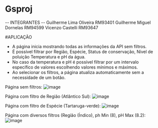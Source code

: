 # Gsproj

-- INTEGRANTES -- 
Guilherme Lima Oliveira RM93401
Guilherme Miguel Dornelas RM94599
Vicenzo Castelli RM93647

#APLICAÇÃO 
- A página inicia mostrando todas as informações da API sem filtros.
- É possível filtrar por Região, Espécie, Status de conservação, Nível de poluição Temperatura e pH da água.
- No caso da temperatura e pH é possível filtrar por um intervalo específico de valores escolhendo valores mínimos e máximos.
- Ao selecionar os filtros, a página atualiza automaticamente sem a necessidade de um botão.

Página sem filtros:
![image](https://github.com/gLima02/gs-microservices/assets/131389850/ca4c7bdc-49f4-487f-94bb-6ec4f2d0c517)

Página com filtro de Região (Atlântico Sul):
![image](https://github.com/gLima02/gs-microservices/assets/131389850/b67ae612-b57d-4a9d-87eb-da90cb40b1c4)

Página com filtro de Espécie (Tartaruga-verde):
![image](https://github.com/gLima02/gs-microservices/assets/131389850/17066016-49a3-490e-92aa-ba3bc0148c0a)

Página com diversos filtros (Região (Índico), ph Min (8), pH Max (8.2):
![image](https://github.com/gLima02/gs-microservices/assets/131389850/79ed0894-760f-49a0-b439-9e5c54d35866)
